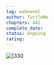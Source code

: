 ```yaml
---
tag: webnovel 
author: TurtleMe
chapters: 442
complete_date: 
status: ongoing
rating: 
---
```

![|330](https://static.wikia.nocookie.net/thebate/images/8/82/Volume_8.png/revision/latest/scale-to-width-down/1000?cb=20210315235647)